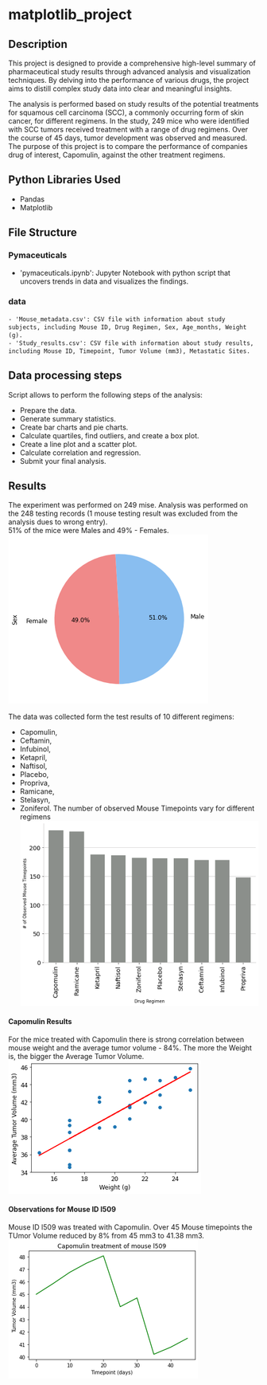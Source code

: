 # matplotlib_project

## Description
This project is designed to provide a comprehensive high-level summary of pharmaceutical study results through advanced analysis and visualization techniques. By delving into the performance of various drugs, the project aims to distill complex study data into clear and meaningful insights. 

The analysis is performed based on study results of the potential treatments for squamous cell carcinoma (SCC), a commonly occurring form of skin cancer, for different regimens. In the study, 249 mice who were identified with SCC tumors received treatment with a range of drug regimens. Over the course of 45 days, tumor development was observed and measured. The purpose of this project is to compare the performance of companies drug of interest, Capomulin, against the other treatment regimens.

## Python Libraries Used
- Pandas
- Matplotlib

## File Structure
### Pymaceuticals
- 'pymaceuticals.ipynb': Jupyter Notebook with python script that uncovers trends in data and visualizes the findings.

### data
    - 'Mouse_metadata.csv': CSV file with information about study subjects, including Mouse ID, Drug Regimen, Sex, Age_months, Weight (g).  
    - 'Study_results.csv': CSV file with information about study results, including Mouse ID, Timepoint, Tumor Volume (mm3), Metastatic Sites.

## Data processing steps
Script allows to perform the following steps of the analysis:

- Prepare the data.
- Generate summary statistics.
- Create bar charts and pie charts.
- Calculate quartiles, find outliers, and create a box plot.
- Create a line plot and a scatter plot.
- Calculate correlation and regression.
- Submit your final analysis.

## Results

The experiment was performed on 249 mise. Analysis was performed on the 248 testing records (1 mouse testing result was excluded from the analysis dues to wrong entry).  
51% of the mice were Males and 49% - Females. 
![Getting Started](Pymaceuticals/graphs/sex_distribution.png)


The data was collected form the test results of 10 different regimens:
- Capomulin,
- Ceftamin,
- Infubinol,
- Ketapril,
- Naftisol,
- Placebo,
- Propriva,
- Ramicane,
- Stelasyn,
- Zoniferol.
The number of observed Mouse Timepoints vary for different regimens
![Getting Started](Pymaceuticals/graphs/regiments_timepoints.png)

#### Capomulin Results

For the mice treated with Capomulin there is strong correlation between mouse weight and the average tumor volume - 84%.
The more the Weight is, the bigger the Average Tumor Volume. 
![Getting Started](Pymaceuticals/graphs/weight_volume_correl.png)

#### Observations for Mouse ID l509
Mouse ID l509 was treated with Capomulin.
Over 45 Mouse timepoints the TUmor Volume reduced by 8% from 45 mm3 to 41.38 mm3.
![Getting Started](Pymaceuticals/graphs/tumor_trend.png)

